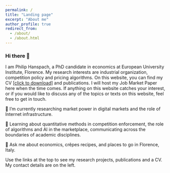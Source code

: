 ```yaml
---
permalink: /
title: "Landing page"
excerpt: "About me"
author_profile: true
redirect_from: 
  - /about/
  - /about.html
---
```


### Hi there 👋
I am Philip Hanspach, a PhD candidate in economics at European University Institute, Florence. My research interests are industrial organization, competition policy and pricing algorithms. On this website, you can find my CV <a href="https://github.com/philiphanspach/philiphanspach.github.io/tree/master/files/Academic_CV_ph.pdf" download> [click to download]</a> and publications. I will host my Job Market Paper here when the time comes. If anything on this website catches your interest, or if you would like to discuss any of the topics or texts on this website, feel free to get in touch. 

🔭 I’m currently researching market power in digital markets and the role of Internet infrastructure.

🌱 Learning about quantitative methods in competition enforcement, the role of algorithms and AI in the marketplace, communicating across the boundaries of academic disciplines.

💬 Ask me about economics, crêpes recipes, and places to go in Florence, Italy.

Use the links at the top to see my research projects, publications and a CV. My contact details are on the left.
